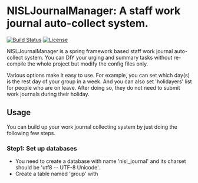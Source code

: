 # NISLJournalManager: A staff work journal auto-collect system.
[![Build Status](https://travis-ci.com/Implementist/NISLJournalManager.svg?token=tApu9wqBLRxw6iZbENoB&branch=master)](https://travis-ci.com/Implementist/NISLJournalManager)
[![License](https://img.shields.io/badge/licence-Apache%202.0-brightgreen.svg?style=flat)](LICENSE)

NISLJournalManager is a spring framework based staff work journal auto-collect system. You can DIY your urging and summary tasks without re-compile the whole project but modify the config files only.

Various options make it easy to use. For example, you can set which day(s) is the rest day of your group in a week. And you can also set 'holidayers' list for people who are on leave. After doing so, they do not need to submit work journals during their holiday.

## Usage
You can build up your work journal collecting system by just doing the following few steps.
### Step1: Set up databases
- You need to create a database with name 'nisl_journal' and its charset should be 'utf8 -- UTF-8 Unicode'.
- Create a table named 'group' with 